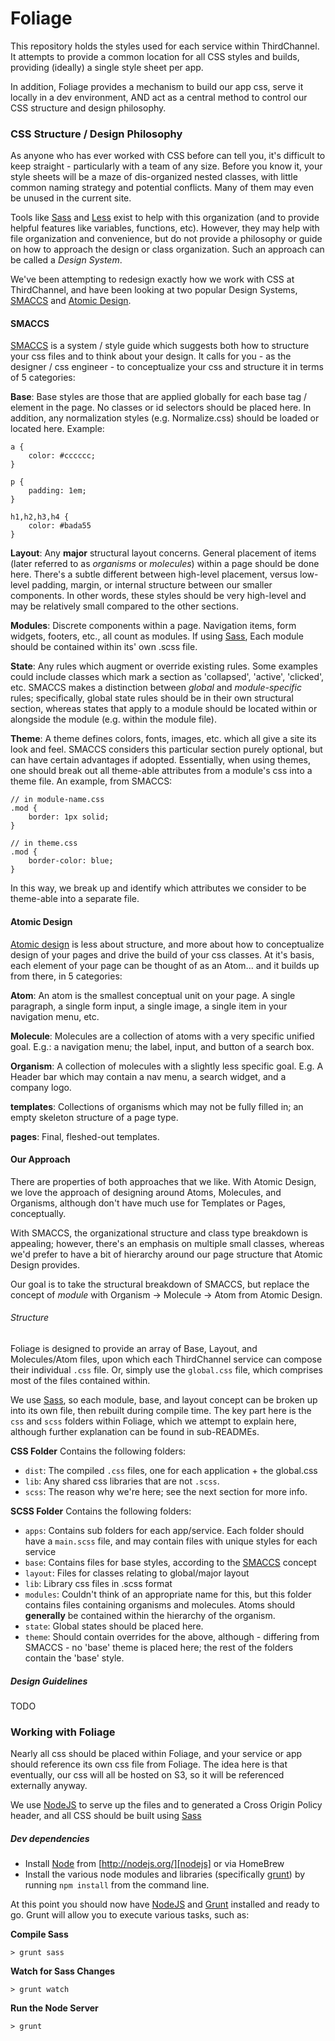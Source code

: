 # Foliage
This repository holds the styles used for each service within ThirdChannel. It attempts to provide a common location for all CSS styles and builds, providing (ideally) a single style sheet per app. 

In addition, Foliage provides a mechanism to build our app css, serve it locally in a dev environment, AND act as a central method to control our CSS structure and design philosophy.


### CSS Structure / Design Philosophy

As anyone who has ever worked with CSS before can tell you, it's difficult to keep straight - particularly with a team of any size. Before you know it, your style sheets will be a maze of dis-organized nested classes, with little common naming strategy and potential conflicts. Many of them may even be unused in the current site.

Tools like [Sass][sass] and [Less](http://lesscss.org/) exist to help with this organization (and to provide helpful features like variables, functions, etc). However, they may help with file organization and convenience, but do not provide a philosophy or guide on how to approach the design or class organization. Such an approach can be called a _Design System_. 

We've been attempting to redesign exactly how we work with CSS at ThirdChannel, and have been looking at two popular Design Systems, [SMACCS][smaccs] and [Atomic Design][atomic-design].

#### SMACCS
[SMACCS][smaccs] is a system / style guide which suggests both how to structure your css files and to think about your design. It calls for you - as the designer / css engineer - to conceptualize your css and structure it in terms of 5 categories:

__Base__: Base styles are those that are applied globally for each base tag / element in the page. No classes or id selectors should be placed here. In addition, any normalization styles (e.g. Normalize.css) should be loaded or located here.
Example:

```
a {
	color: #cccccc;
}

p {
	padding: 1em;
}

h1,h2,h3,h4 {
	color: #bada55
}
```

__Layout__: Any __major__ structural layout concerns. General placement of items (later referred to as _organisms_ or _molecules_) within a page should be done here. There's a subtle different between high-level placement, versus low-level padding, margin, or internal structure between our smaller components. 
In other words, these styles should be very high-level and may be relatively small compared to the other sections.

__Modules__: Discrete components within a page. Navigation items, form widgets, footers, etc.,  all count as modules. If using [Sass][sass], Each module should be contained within its' own .scss file.

__State__: Any rules which augment or override existing rules. Some examples could include classes which mark a section as 'collapsed', 'active', 'clicked', etc. SMACCS makes a distinction between _global_ and _module-specific_ rules; specifically, global state rules should be in their own structural section, whereas states that apply to a module should be located within or alongside the module (e.g. within the module file).

__Theme__: A theme defines colors, fonts, images, etc. which all give a site its look and feel. SMACCS considers this particular section purely optional, but can have certain advantages if adopted.
Essentially, when using themes, one should break out all theme-able attributes from a module's css into a theme file. An example, from SMACCS:

```
// in module-name.css
.mod {
    border: 1px solid;
}

// in theme.css
.mod {
    border-color: blue;
}
```
In this way, we break up and identify which attributes we consider to be theme-able into a separate file.


#### Atomic Design
[Atomic design][atomic-design] is less about structure, and more about how to conceptualize design of your pages and drive the build of your css classes. At it's basis, each element of your page can be thought of as an Atom... and it builds up from there, in 5 categories:

__Atom__: An atom is the smallest conceptual unit on your page. A single paragraph, a single form input, a single image, a single item in your navigation menu, etc.

__Molecule__: Molecules are a collection of atoms with a very specific unified goal. E.g.: a navigation menu; the label, input, and button of a search box.

__Organism__: A collection of molecules with a slightly less specific goal. E.g. A Header bar which may contain a nav menu, a search widget, and a company logo.

__templates__: Collections of organisms which may not be fully filled in; an empty skeleton structure of a page type.

__pages__: Final, fleshed-out templates.


#### Our Approach
There are properties of both approaches that we like. With Atomic Design, we love the approach of designing around Atoms, Molecules, and Organisms, although don't have much use for Templates or Pages, conceptually.

With SMACCS, the organizational structure and class type breakdown is appealing; however, there's an emphasis on multiple small classes, whereas we'd prefer to have a bit of hierarchy around our page structure that Atomic Design provides.

Our goal is to take the structural breakdown of SMACCS, but replace the concept of _module_ with Organism -> Molecule -> Atom from Atomic Design.

###### Structure

Foliage is designed to provide an array of Base, Layout, and Molecules/Atom files, upon which each ThirdChannel service can compose their individual `.css` file. Or, simply use the `global.css` file, which comprises most of the files contained within.

We use [Sass][sass], so each module, base, and layout concept can be broken up into its own file, then rebuilt during compile time. The key part here is the `css` and `scss` folders within Foliage, which we attempt to explain here, although further explanation can be found in sub-READMEs.

__CSS Folder__
Contains the following folders:

*	`dist`: The compiled `.css` files, one for each application + the global.css
*	`lib`: Any shared css libraries that are not `.scss`.
*	`scss`: The reason why we're here; see the next section for more info.

__SCSS Folder__
Contains the following folders:

*	`apps`: Contains sub folders for each app/service. Each folder should have a `main.scss` file, and may contain files with unique styles for each service
*	`base`: Contains files for base styles, according to the [SMACCS][smaccs] concept
*	`layout`: Files for classes relating to global/major layout
*	`lib`: Library css files in .scss format
*	`modules`: Couldn't think of an appropriate name for this, but this folder contains files containing organisms and molecules. Atoms should __generally__ be contained within the hierarchy of the organism.
*	`state`: Global states should be placed here. 
*	`theme`: Should contain overrides for the above, although - differing from SMACCS - no 'base' theme is placed here; the rest of the folders contain the 'base' style.

##### Design Guidelines
TODO

### Working with Foliage

Nearly all css should be placed within Foliage, and your service or app should reference its own css file from Foliage. The idea here is that eventually, our css will all be hosted on S3, so it will be referenced externally anyway.

We use [NodeJS][nodejs] to serve up the files and to generated a Cross Origin Policy header, and all CSS should be built using [Sass][sass]

##### Dev dependencies

*	Install [Node][nodejs] from [http://nodejs.org/][nodejs] or via HomeBrew
*	Install the various node modules and libraries (specifically [grunt][grunt]) by running `npm install` from the command line.



At this point you should now have [NodeJS][nodejs] and [Grunt][grunt] installed and ready to go. Grunt will allow you to execute various tasks, such as:

__Compile Sass__

```
> grunt sass
```

__Watch for Sass Changes__

```
> grunt watch
```

__Run the Node Server__

```
> grunt
```

[smaccs]: https://smacss.com/ "SMACCS"
[atomic-design]: http://bradfrostweb.com/blog/post/atomic-web-design/ "Atomic Design"
[nodejs]: http://nodejs.org/ "NodeJS"
[grunt]: http://gruntjs.com/ "Grunt"
[sass]: http://sass-lang.com/ "Sass"

